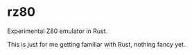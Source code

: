 # rz80
Experimental Z80 emulator in Rust.

This is just for me getting familiar with Rust, nothing fancy yet.

